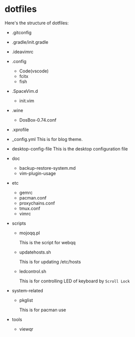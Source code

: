 # dotfiles

Here's the structure of dotfiles:

- .gitconfig
- .gradle/init.gradle
- .ideavimrc
- .config
    - Code(vscode)
    - fcitx
    - fish
- .SpaceVim.d
    - init.vim
- .wine
    - DosBox-0.74.conf
- .xprofile
- _config.yml
        This is for blog theme.
- desktop-config-file
        This is the desktop configuration file
- doc
    - backup-restore-system.md
    - vim-plugin-usage

- etc
    - gemrc
    - pacman.conf
    - proxychains.conf
    - tmux.conf
    - vimrc
- scripts
    - mojoqq.pl

        This is the script for webqq

    - updatehosts.sh

        This is for updating /etc/hosts

    - ledcontrol.sh

        This is for controlling LED of keyboard by `Scroll Lock` 
- system-related
    - pkglist
        
        This is for pacman use

- tools
    - viewqr
